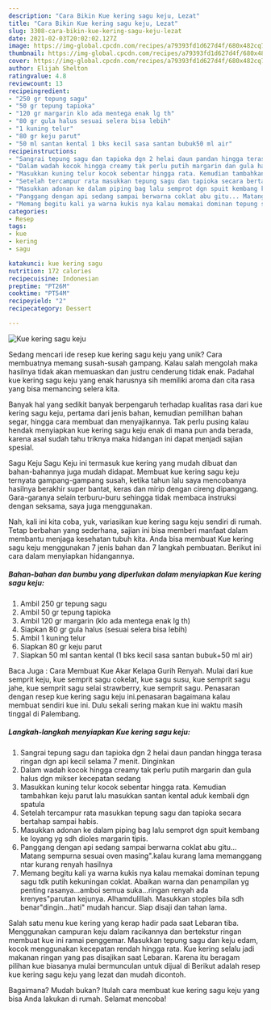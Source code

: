 ```yaml
---
description: "Cara Bikin Kue kering sagu keju, Lezat"
title: "Cara Bikin Kue kering sagu keju, Lezat"
slug: 3308-cara-bikin-kue-kering-sagu-keju-lezat
date: 2021-02-03T20:02:02.127Z
image: https://img-global.cpcdn.com/recipes/a79393fd1d627d4f/680x482cq70/kue-kering-sagu-keju-foto-resep-utama.jpg
thumbnail: https://img-global.cpcdn.com/recipes/a79393fd1d627d4f/680x482cq70/kue-kering-sagu-keju-foto-resep-utama.jpg
cover: https://img-global.cpcdn.com/recipes/a79393fd1d627d4f/680x482cq70/kue-kering-sagu-keju-foto-resep-utama.jpg
author: Elijah Shelton
ratingvalue: 4.8
reviewcount: 13
recipeingredient:
- "250 gr tepung sagu"
- "50 gr tepung tapioka"
- "120 gr margarin klo ada mentega enak lg th"
- "80 gr gula halus sesuai selera bisa lebih"
- "1 kuning telur"
- "80 gr keju parut"
- "50 ml santan kental 1 bks kecil sasa santan bubuk50 ml air"
recipeinstructions:
- "Sangrai tepung sagu dan tapioka dgn 2 helai daun pandan hingga terasa ringan dgn api kecil selama 7 menit. Dinginkan"
- "Dalam wadah kocok hingga creamy tak perlu putih margarin dan gula halus dgn mikser kecepatan sedang"
- "Masukkan kuning telur kocok sebentar hingga rata. Kemudian tambahkan keju parut lalu masukkan santan kental aduk kembali dgn spatula"
- "Setelah tercampur rata masukkan tepung sagu dan tapioka secara bertahap sampai habis."
- "Masukkan adonan ke dalam piping bag lalu semprot dgn spuit kembang ke loyang yg sdh dioles margarin tipis."
- "Panggang dengan api sedang sampai berwarna coklat abu gitu... Matang sempurna sesuai oven masing&#34;.kalau kurang lama memanggang ntar kurang renyah hasilnya"
- "Memang begitu kali ya warna kukis nya kalau memakai dominan tepung sagu tdk putih kekuningan coklat. Abaikan warna dan penampilan yg penting rasanya...amboi semua suka...ringan renyah ada krenyes&#34;parutan kejunya. Alhamdulillah. Masukkan stoples bila sdh benar&#34;dingin...hati&#34; mudah hancur. Siap disaji dan tahan lama."
categories:
- Resep
tags:
- kue
- kering
- sagu

katakunci: kue kering sagu 
nutrition: 172 calories
recipecuisine: Indonesian
preptime: "PT26M"
cooktime: "PT54M"
recipeyield: "2"
recipecategory: Dessert

---
```



![Kue kering sagu keju](https://img-global.cpcdn.com/recipes/a79393fd1d627d4f/680x482cq70/kue-kering-sagu-keju-foto-resep-utama.jpg)

Sedang mencari ide resep kue kering sagu keju yang unik? Cara membuatnya memang susah-susah gampang. Kalau salah mengolah maka hasilnya tidak akan memuaskan dan justru cenderung tidak enak. Padahal kue kering sagu keju yang enak harusnya sih memiliki aroma dan cita rasa yang bisa memancing selera kita.

Banyak hal yang sedikit banyak berpengaruh terhadap kualitas rasa dari kue kering sagu keju, pertama dari jenis bahan, kemudian pemilihan bahan segar, hingga cara membuat dan menyajikannya. Tak perlu pusing kalau hendak menyiapkan kue kering sagu keju enak di mana pun anda berada, karena asal sudah tahu triknya maka hidangan ini dapat menjadi sajian spesial.

Sagu Keju Sagu Keju ini termasuk kue kering yang mudah dibuat dan bahan-bahannya juga mudah didapat. Membuat kue kering sagu keju ternyata gampang-gampang susah, ketika tahun lalu saya mencobanya hasilnya berakhir super bantat, keras dan mirip dengan cireng dipanggang. Gara-garanya selain terburu-buru sehingga tidak membaca instruksi dengan seksama, saya juga menggunakan.


Nah, kali ini kita coba, yuk, variasikan kue kering sagu keju sendiri di rumah. Tetap berbahan yang sederhana, sajian ini bisa memberi manfaat dalam membantu menjaga kesehatan tubuh kita. Anda bisa membuat Kue kering sagu keju menggunakan 7 jenis bahan dan 7 langkah pembuatan. Berikut ini cara dalam menyiapkan hidangannya.

<!--inarticleads1-->

##### Bahan-bahan dan bumbu yang diperlukan dalam menyiapkan Kue kering sagu keju:

1. Ambil 250 gr tepung sagu
1. Ambil 50 gr tepung tapioka
1. Ambil 120 gr margarin (klo ada mentega enak lg th)
1. Siapkan 80 gr gula halus (sesuai selera bisa lebih)
1. Ambil 1 kuning telur
1. Siapkan 80 gr keju parut
1. Siapkan 50 ml santan kental (1 bks kecil sasa santan bubuk+50 ml air)


Baca Juga : Cara Membuat Kue Akar Kelapa Gurih Renyah. Mulai dari kue semprit keju, kue semprit sagu cokelat, kue sagu susu, kue semprit sagu jahe, kue semprit sagu selai strawberry, kue semprit sagu. Penasaran dengan resep kue kering sagu keju ini.penasaran bagaimana kalau membuat sendiri kue ini. Dulu sekali sering makan kue ini waktu masih tinggal di Palembang. 

<!--inarticleads2-->

##### Langkah-langkah menyiapkan Kue kering sagu keju:

1. Sangrai tepung sagu dan tapioka dgn 2 helai daun pandan hingga terasa ringan dgn api kecil selama 7 menit. Dinginkan
1. Dalam wadah kocok hingga creamy tak perlu putih margarin dan gula halus dgn mikser kecepatan sedang
1. Masukkan kuning telur kocok sebentar hingga rata. Kemudian tambahkan keju parut lalu masukkan santan kental aduk kembali dgn spatula
1. Setelah tercampur rata masukkan tepung sagu dan tapioka secara bertahap sampai habis.
1. Masukkan adonan ke dalam piping bag lalu semprot dgn spuit kembang ke loyang yg sdh dioles margarin tipis.
1. Panggang dengan api sedang sampai berwarna coklat abu gitu... Matang sempurna sesuai oven masing&#34;.kalau kurang lama memanggang ntar kurang renyah hasilnya
1. Memang begitu kali ya warna kukis nya kalau memakai dominan tepung sagu tdk putih kekuningan coklat. Abaikan warna dan penampilan yg penting rasanya...amboi semua suka...ringan renyah ada krenyes&#34;parutan kejunya. Alhamdulillah. Masukkan stoples bila sdh benar&#34;dingin...hati&#34; mudah hancur. Siap disaji dan tahan lama.


Salah satu menu kue kering yang kerap hadir pada saat Lebaran tiba. Menggunakan campuran keju dalam racikannya dan bertekstur ringan membuat kue ini ramai penggemar. Masukkan tepung sagu dan keju edam, kocok menggunakan kecepatan rendah hingga rata. Kue kering selalu jadi makanan ringan yang pas disajikan saat Lebaran. Karena itu beragam pilihan kue biasanya mulai bermunculan untuk dijual di Berikut adalah resep kue kering sagu keju yang lezat dan mudah dicontoh. 

Bagaimana? Mudah bukan? Itulah cara membuat kue kering sagu keju yang bisa Anda lakukan di rumah. Selamat mencoba!
